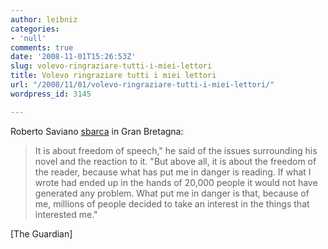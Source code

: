 ```yaml
---
author: leibniz
categories:
- 'null'
comments: true
date: '2008-11-01T15:26:53Z'
slug: volevo-ringraziare-tutti-i-miei-lettori
title: Volevo ringraziare tutti i miei lettori
url: "/2008/11/01/volevo-ringraziare-tutti-i-miei-lettori/"
wordpress_id: 3145

---
```

Roberto Saviano [sbarca](https://www.guardian.co.uk/world/2008/nov/01/italy-gomorrah-roberto-saviano) in Gran Bretagna:


> It is about freedom of speech," he said of the issues surrounding his novel and the reaction to it. "But above all, it is about the freedom of the reader, because what has put me in danger is reading. If what I wrote had ended up in the hands of 20,000 people it would not have generated any problem. What put me in danger is that, because of me, millions of people decided to take an interest in the things that interested me."


[The Guardian]

[
](https://www.guardian.co.uk/world/2008/nov/01/italy-gomorrah-roberto-saviano)
